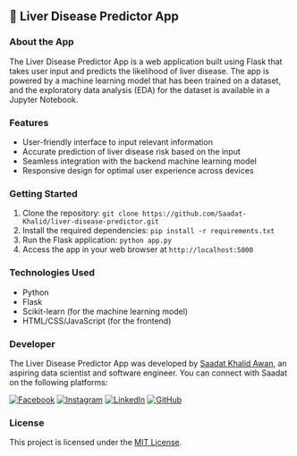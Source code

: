 ## 🚀 Liver Disease Predictor App

### About the App
The Liver Disease Predictor App is a web application built using Flask that takes user input and predicts the likelihood of liver disease. The app is powered by a machine learning model that has been trained on a dataset, and the exploratory data analysis (EDA) for the dataset is available in a Jupyter Notebook.

### Features
- User-friendly interface to input relevant information
- Accurate prediction of liver disease risk based on the input
- Seamless integration with the backend machine learning model
- Responsive design for optimal user experience across devices

### Getting Started
1. Clone the repository: `git clone https://github.com/Saadat-Khalid/liver-disease-predictor.git`
2. Install the required dependencies: `pip install -r requirements.txt`
3. Run the Flask application: `python app.py`
4. Access the app in your web browser at `http://localhost:5000`

### Technologies Used
- Python
- Flask
- Scikit-learn (for the machine learning model)
- HTML/CSS/JavaScript (for the frontend)

### Developer
The Liver Disease Predictor App was developed by [Saadat Khalid Awan](https://github.com/Saadat-Khalid), an aspiring data scientist and software engineer. You can connect with Saadat on the following platforms:

[![Facebook](https://img.shields.io/badge/Facebook-%231877F2.svg?logo=Facebook&logoColor=white)](https://facebook.com/Saadat.Khalid.Awan)
[![Instagram](https://img.shields.io/badge/Instagram-%23E4405F.svg?logo=Instagram&logoColor=white)](https://instagram.com/saadii_awan66)
[![LinkedIn](https://img.shields.io/badge/LinkedIn-%230077B5.svg?logo=linkedin&logoColor=white)](https://linkedin.com/in/saadatawan)
[![GitHub](https://img.shields.io/badge/GitHub-%23FF0000.svg?logo=Github&logoColor=Black)](https://github.com/Saadat-Khalid/)

### License
This project is licensed under the [MIT License](LICENSE).
